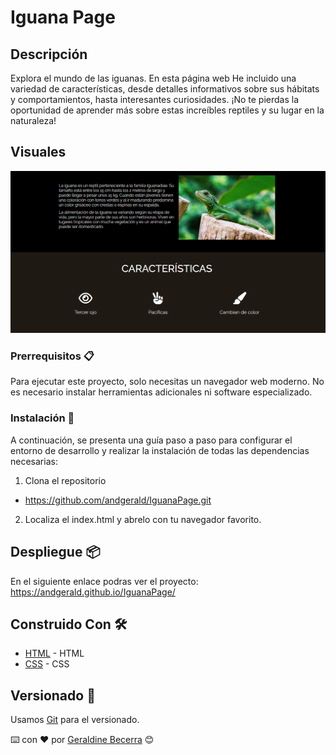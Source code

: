 # Iguana Page 

## Descripción
Explora el mundo de las iguanas. En esta página web He incluido una variedad de características, desde detalles informativos sobre sus hábitats y comportamientos, hasta interesantes curiosidades. ¡No te pierdas la oportunidad de aprender más sobre estas increíbles reptiles y su lugar en la naturaleza!

## Visuales

![Iguana Pages](https://raw.githubusercontent.com/andgerald/IguanaPage/master/img/iguana1.PNG)

### Prerrequisitos 📋
Para ejecutar este proyecto, solo necesitas un navegador web moderno. No es necesario instalar herramientas adicionales ni software especializado.

### Instalación 🔧
A continuación, se presenta una guía paso a paso para configurar el entorno de desarrollo y realizar la instalación de todas las dependencias necesarias:
1. Clona el repositorio
  - https://github.com/andgerald/IguanaPage.git
    
2. Localiza el index.html y abrelo con tu navegador favorito.

## Despliegue 📦
En el siguiente enlace podras ver el proyecto: 
https://andgerald.github.io/IguanaPage/

## Construido Con 🛠️
- [HTML](https://developer.mozilla.org/es/docs/Web/HTML) - HTML
- [CSS](https://developer.mozilla.org/es/docs/Web/CSS) - CSS

## Versionado 📌

Usamos [Git](https://git-scm.com) para el versionado.



⌨️ con ❤️ por [Geraldine Becerra](https://github.com/andgerald) 😊
